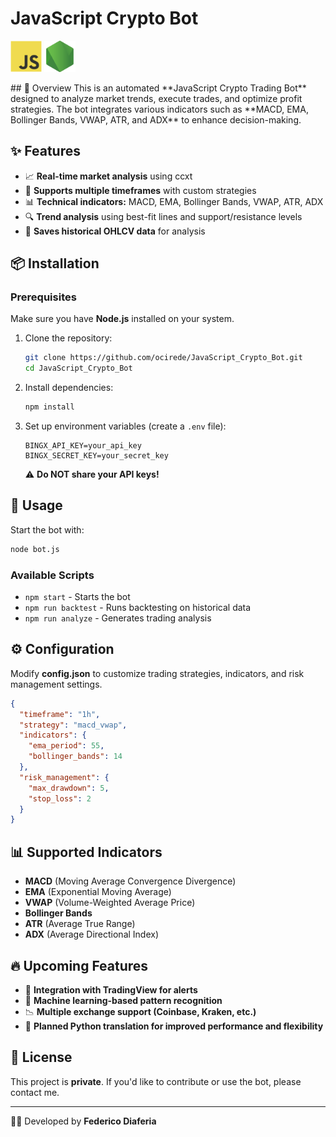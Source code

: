 # JavaScript Crypto Bot

<p>
<img src="https://raw.githubusercontent.com/devicons/devicon/master/icons/javascript/javascript-original.svg" width="50" />
<img src="https://raw.githubusercontent.com/devicons/devicon/master/icons/nodejs/nodejs-original.svg" width="50" />

</p>
## 🚀 Overview
This is an automated **JavaScript Crypto Trading Bot** designed to analyze market trends, execute trades, and optimize profit strategies. The bot integrates various indicators such as **MACD, EMA, Bollinger Bands, VWAP, ATR, and ADX** to enhance decision-making.

## ✨ Features
- 📈 **Real-time market analysis** using ccxt
- 🔄 **Supports multiple timeframes** with custom strategies
- 📊 **Technical indicators:** MACD, EMA, Bollinger Bands, VWAP, ATR, ADX
- 🔍 **Trend analysis** using best-fit lines and support/resistance levels
- 📂 **Saves historical OHLCV data** for analysis

## 📦 Installation

### Prerequisites
Make sure you have **Node.js** installed on your system.

1. Clone the repository:
   ```sh
   git clone https://github.com/ocirede/JavaScript_Crypto_Bot.git
   cd JavaScript_Crypto_Bot
   ```
2. Install dependencies:
   ```sh
   npm install
   ```
3. Set up environment variables (create a `.env` file):
   ```env
   BINGX_API_KEY=your_api_key
   BINGX_SECRET_KEY=your_secret_key
   ```
   ⚠️ **Do NOT share your API keys!**

## 🚀 Usage
Start the bot with:
```sh
node bot.js
```

### Available Scripts
- `npm start` - Starts the bot
- `npm run backtest` - Runs backtesting on historical data
- `npm run analyze` - Generates trading analysis

## ⚙️ Configuration
Modify **config.json** to customize trading strategies, indicators, and risk management settings.
```json
{
  "timeframe": "1h",
  "strategy": "macd_vwap",
  "indicators": {
    "ema_period": 55,
    "bollinger_bands": 14
  },
  "risk_management": {
    "max_drawdown": 5,
    "stop_loss": 2
  }
}
```

## 📊 Supported Indicators
- **MACD** (Moving Average Convergence Divergence)
- **EMA** (Exponential Moving Average)
- **VWAP** (Volume-Weighted Average Price)
- **Bollinger Bands**
- **ATR** (Average True Range)
- **ADX** (Average Directional Index)

## 🔥 Upcoming Features
- 📡 **Integration with TradingView for alerts**
- 🤖 **Machine learning-based pattern recognition**
- 📉 **Multiple exchange support (Coinbase, Kraken, etc.)**
- 🐍 **Planned Python translation for improved performance and flexibility**

## 📜 License
This project is **private**. If you'd like to contribute or use the bot, please contact me.

---
👨‍💻 Developed by **Federico Diaferia** 

